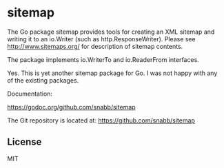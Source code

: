 sitemap
=======

The Go package sitemap provides tools for creating an XML sitemap and
writing it to an io.Writer (such as http.ResponseWriter). Please see
http://www.sitemaps.org/ for description of sitemap contents.

The package implements io.WriterTo and io.ReaderFrom interfaces.

Yes. This is yet another sitemap package for Go. I was not happy with any
of the existing packages.

Documentation:

https://godoc.org/github.com/snabb/sitemap

The Git repository is located at: https://github.com/snabb/sitemap


License
-------

MIT
